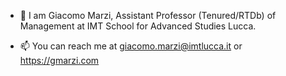 - 👋 I am Giacomo Marzi, Assistant Professor (Tenured/RTDb) of Management at IMT School for Advanced Studies Lucca. 

- 📫 You can reach me at giacomo.marzi@imtlucca.it or https://gmarzi.com

<!---
giacomomarzi/giacomomarzi is a ✨ special ✨ repository because its `README.md` (this file) appears on your GitHub profile.
You can click the Preview link to take a look at your changes.
--->
